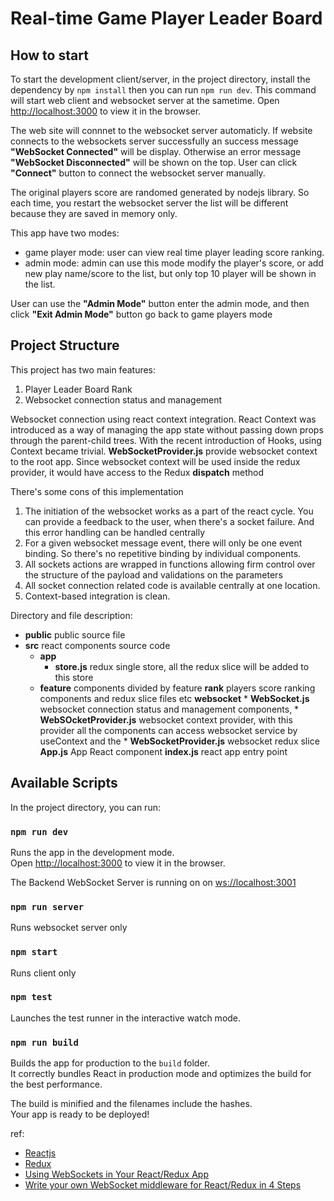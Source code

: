 # Real-time Game Player Leader Board

## How to start
To start the development client/server, in the project directory, install the dependency by `npm install` then you can run `npm run dev`. This command will start web client and websocket server at the sametime. Open [http://localhost:3000](http://localhost:3000) to view it in the browser.

The web site will connnet to the websocket server automaticly. If website connects to the websockets server successfully an success message __**"WebSocket Connected"**__ will be display. Otherwise an error message __**"WebSocket Disconnected"**__ will be shown on the top. User can click __**"Connect"**__ button to connect the websocket server manually.

The original players score are randomed generated by nodejs library. So each time, you restart the websocket server the list will be different because they are saved in memory only.

This app have two modes:
* game player mode: user can view real time player leading score ranking.
* admin mode: admin can use this mode modify the player's score, or add new play name/score to the list, but only top 10 player will be shown in the list.

User can use the **__"Admin Mode"__** button enter the admin mode, and then click **__"Exit Admin Mode"__** button go back to game players mode

## Project Structure
This project has two main features:
1. Player Leader Board Rank
2. Websocket connection status and management

Websocket connection using react context integration. React Context was introduced as a way of managing the app state without passing down props through the parent-child trees. With the recent introduction of Hooks, using Context became trivial. __WebSocketProvider.js__ provide websocket context to the root app. Since websocket context will be used inside the redux provider, it would have access to the Redux __dispatch__ method

There's some cons of this implementation
1. The initiation of the websocket works as a part of the react cycle. You can provide a feedback to the user, when there's a socket failure. And this error handling can be handled centrally
2. For a given websocket message event, there will only be one event binding. So there's no repetitive binding by individual components. 
3. All sockets actions are wrapped in functions allowing firm control over the structure of the payload and validations on the parameters
4. All socket connection related code is available centrally at one location.
5. Context-based integration is clean. 


Directory and file description:
* **__public__** public source file
* **__src__** react components source code
    * **__app__** 
        * __store.js__ redux single store, all the redux slice will be added to this store 
    * **__feature__** components divided by feature
        **__rank__** players score ranking components and redux slice files etc
        **__websocket__** 
            * __WebSocket.js__ websocket connection status and management components,
            * __WebSOcketProvider.js__  websocket context provider, with this provider all the components can access websocket service by useContext and the
            * __WebSocketProvider.js__ websocket redux slice
    __App.js__ App React component
    __index.js__ react app entry point 



## Available Scripts

In the project directory, you can run:

### `npm run dev`

Runs the app in the development mode.<br />
Open [http://localhost:3000](http://localhost:3000) to view it in the browser.

The Backend WebSocket Server is running on on [ws://localhost:3001](ws://localhost:3001)

### `npm run server`
Runs websocket server only

### `npm start`

Runs client only

### `npm test`

Launches the test runner in the interactive watch mode.

### `npm run build`

Builds the app for production to the `build` folder.<br />
It correctly bundles React in production mode and optimizes the build for the best performance.

The build is minified and the filenames include the hashes.<br />
Your app is ready to be deployed!

ref:
* [Reactjs](https://reactjs.org/)
* [Redux](https://redux.js.org/)
* [Using WebSockets in Your React/Redux App](https://www.pluralsight.com/guides/using-web-sockets-in-your-reactredux-app)
* [Write your own WebSocket middleware for React/Redux in 4 Steps](https://dev.to/aduranil/how-to-use-websockets-with-redux-a-step-by-step-guide-to-writing-understanding-connecting-socket-middleware-to-your-project-km3)
